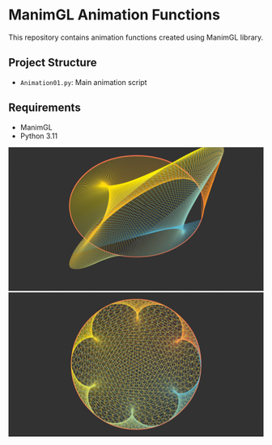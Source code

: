 # ManimGL Animation Functions

This repository contains animation functions created using ManimGL library.

## Project Structure
- `Animation01.py`: Main animation script

## Requirements
- ManimGL
- Python 3.11

![Running image](Images/Running_image02.jpg)
![Running image](Images/Running_image01.jpg)
